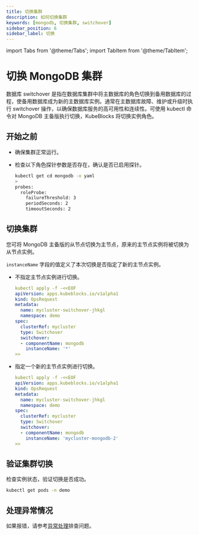 ```yaml
---
title: 切换集群
description: 如何切换集群
keywords: [mongodb, 切换集群, switchover]
sidebar_position: 6
sidebar_label: 切换
---
```


import Tabs from '@theme/Tabs';
import TabItem from '@theme/TabItem';

# 切换 MongoDB 集群

数据库 switchover 是指在数据库集群中将主数据库的角色切换到备用数据库的过程，使备用数据库成为新的主数据库实例。通常在主数据库故障、维护或升级时执行 switchover 操作，以确保数据库服务的高可用性和连续性。可使用 kubectl 命令对 MongoDB 主备版执行切换，KubeBlocks 将切换实例角色。

## 开始之前

* 确保集群正常运行。
* 检查以下角色探针参数是否存在，确认是否已启用探针。

   ```bash
   kubectl get cd mongodb -o yaml
   >
   probes:
     roleProbe:
       failureThreshold: 3
       periodSeconds: 2
       timeoutSeconds: 2
   ```

## 切换集群

您可将 MongoDB 主备版的从节点切换为主节点，原来的主节点实例将被切换为从节点实例。

`instanceName` 字段的值定义了本次切换是否指定了新的主节点实例。

* 不指定主节点实例进行切换。

  ```yaml
  kubectl apply -f -<<EOF
  apiVersion: apps.kubeblocks.io/v1alpha1
  kind: OpsRequest
  metadata:
    name: mycluster-switchover-jhkgl
    namespace: demo
  spec:
    clusterRef: mycluster
    type: Switchover
    switchover:
    - componentName: mongodb
      instanceName: '*'
  >>
  ```

* 指定一个新的主节点实例进行切换。

  ```yaml
  kubectl apply -f -<<EOF
  apiVersion: apps.kubeblocks.io/v1alpha1
  kind: OpsRequest
  metadata:
    name: mycluster-switchover-jhkgl
    namespace: demo
  spec:
    clusterRef: mycluster
    type: Switchover
    switchover:
    - componentName: mongodb
      instanceName: 'mycluster-mongodb-2'
  >>
  ```

## 验证集群切换

检查实例状态，验证切换是否成功。

```bash
kubectl get pods -n demo
```

## 处理异常情况

如果报错，请参考[异常处理](./../../handle-an-exception/handle-a-cluster-exception.md)排查问题。
